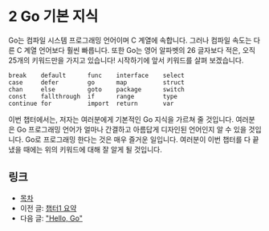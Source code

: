 # 2 Go 기본 지식

Go는 컴파일 시스템 프로그래밍 언어이며 C 계열에 속합니다. 그러나 컴파일 속도는 다른 C 계열 언어보다 훨씬 빠릅니다. 또한 Go는 영어 알파벳의 26 글자보다 적은, 오직 25개의 키워드만을 가지고 있습니다! 시작하기에 앞서 키워드를 살펴 보겠습니다.

	break    default      func    interface    select
	case     defer        go      map          struct
	chan     else         goto    package      switch
	const    fallthrough  if      range        type
	continue for          import  return       var
	
이번 챕터에서는, 저자는 여러분에게 기본적인 Go 지식을 가르쳐 줄 것입니다. 여러분은 Go 프로그래밍 언어가 얼마나 간결하고 아름답게 디자인된 언어인지 알 수 있을 것입니다. Go로 프로그래밍 한다는 것은 매우 즐거운 일입니다. 여러분이 이번 챕터를 다 끝냈을 때에는 위의 키워드에 대해 잘 알게 될 것입니다.

## 링크

- [목차](preface.md)
- 이전 글: [챕터1 요약](01.5.md)
- 다음 글: ["Hello, Go"](02.1.md)
